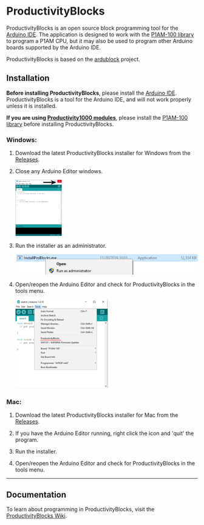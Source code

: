 # ProductivityBlocks

ProductivityBlocks is an open source block programming tool for the [Arduino IDE](http://www.arduino.cc/en/Main/Software#download). The application is designed to work with the [P1AM-100 library](https://github.com/facts-engineering/P1AM) to program a P1AM CPU, but it may also be used to program other Arduino boards supported by the Arduino IDE.

ProductivityBlocks is based on the [ardublock](https://github.com/taweili/ardublock) project.
## Installation
**Before installing ProductivityBlocks**, please install the [Arduino IDE](https://www.arduino.cc/en/Main/Software#download).
ProductivityBlocks is a tool for the Arduino IDE, and will not work properly unless it is installed.

**If you are using [Productivity1000 modules](https://www.automationdirect.com/adc/shopping/catalog/programmable_controllers/productivity_series_controllers/productivity1000_(stackable_micro_plc))**, please install the [P1AM-100 library](https://github.com/facts-engineering/P1AM) before installing ProductivityBlocks.

### Windows:

1. Download the latest ProductivityBlocks installer for Windows from the [Releases](https://github.com/adcpblocks/ProductivityBlocks/releases).
2. Close any Arduino Editor windows.

    ![](images/closearduino.png)

3. Run the installer as an administrator.

    ![](images/runasadmin.png)

3. Open/reopen the Arduino Editor and check for ProductivityBlocks in the tools menu.

    ![](images/selectproductivityblocks.png)

### Mac:

1. Download the latest ProductivityBlocks installer for Mac from the [Releases](https://github.com/adcpblocks/ProductivityBlocks/releases).

2. If you have the Arduino Editor running, right click the icon and 'quit' the program.

3. Run the installer.

4. Open/reopen the Arduino Editor and check for ProductivityBlocks in the tools menu.

----
## Documentation
To learn about programming in ProductivityBlocks, visit the [ProductivityBlocks Wiki](https://github.com/AutomationDirect/ProductivityBlocks/wiki).
